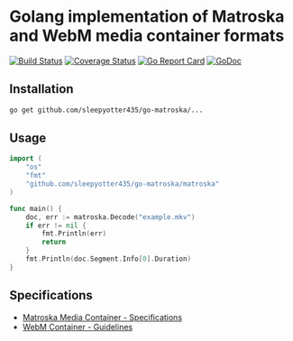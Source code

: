 # Golang implementation of Matroska and WebM media container formats

[![Build Status](https://travis-ci.org/pixelbender/go-matroska.svg)](https://travis-ci.org/pixelbender/go-matroska)
[![Coverage Status](https://coveralls.io/repos/github/pixelbender/go-matroska/badge.svg?branch=master)](https://coveralls.io/github/pixelbender/go-matroska?branch=master)
[![Go Report Card](https://goreportcard.com/badge/github.com/pixelbender/go-matroska)](https://goreportcard.com/report/github.com/pixelbender/go-matroska)
[![GoDoc](https://godoc.org/github.com/pixelbender/go-matroska?status.svg)](https://godoc.org/github.com/pixelbender/go-matroska)

## Installation

```sh
go get github.com/sleepyotter435/go-matroska/...
```

## Usage

```go
import (
    "os"
    "fmt"
    "github.com/sleepyotter435/go-matroska/matroska"
)

func main() {
    doc, err := matroska.Decode("example.mkv")
    if err != nil {
        fmt.Println(err)
        return
    }
    fmt.Println(doc.Segment.Info[0].Duration)
}
```

## Specifications

- [Matroska Media Container - Specifications](https://matroska.org/technical/specs/index.html)
- [WebM Container - Guidelines](https://www.webmproject.org/docs/container/)
